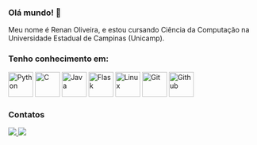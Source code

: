 ### Olá mundo! 👋
Meu nome é Renan Oliveira, e estou cursando Ciência da Computação na Universidade Estadual de Campinas (Unicamp).

### Tenho conhecimento em:

<div>
  <img alt="Python" height="50" width="50" src="https://cdn.jsdelivr.net/gh/devicons/devicon/icons/python/python-original-wordmark.svg" />
  <img alt="C" height="50" width="50" src="https://cdn.jsdelivr.net/gh/devicons/devicon/icons/c/c-original.svg" />
  <img alt="Java" height="50" width="50" src="[https://cdn.jsdelivr.net/gh/devicons/devicon/icons/python/python-original-wordmark.svg](https://github.com/devicons/devicon/blob/v2.16.0/icons/java/java-original-wordmark.svg)" />
  <img alt="Flask" height="50" width="50" src="https://cdn.jsdelivr.net/gh/devicons/devicon/icons/flask/flask-original.svg" />
  <img alt="Linux" height="50" width="50" src="https://cdn.jsdelivr.net/gh/devicons/devicon/icons/linux/linux-original.svg" />
  <img alt="Git" height="50" width="50" src="https://cdn.jsdelivr.net/gh/devicons/devicon/icons/git/git-original.svg" />
  <img alt="Github" height="50" width="50" src="https://cdn.jsdelivr.net/gh/devicons/devicon/icons/github/github-original.svg" />
</div>

### Contatos

<div> 
  <a href="mailto:r257364@dac.unicamp.br">
    <img src="https://img.shields.io/badge/-Gmail-%23333?style=for-the-badge&logo=gmail&logoColor=white" target="_blank">
  </a>
  <a href="https://www.linkedin.com/in/renan-oliveira-75a278317/" target="_blank">
    <img src="https://img.shields.io/badge/-LinkedIn-%230077B5?style=for-the-badge&logo=linkedin&logoColor=white" target="_blank">
  </a> 
</div>
